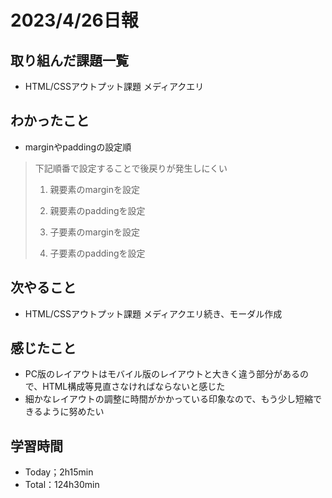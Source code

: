 # 2023/4/26日報


## 取り組んだ課題一覧
- HTML/CSSアウトプット課題 メディアクエリ

## わかったこと
- marginやpaddingの設定順
> 下記順番で設定することで後戻りが発生しにくい
> 1. 親要素のmarginを設定
> 
> 1. 親要素のpaddingを設定
> 
> 1. 子要素のmarginを設定
>
> 1. 子要素のpaddingを設定

## 次やること
- HTML/CSSアウトプット課題 メディアクエリ続き、モーダル作成

## 感じたこと
- PC版のレイアウトはモバイル版のレイアウトと大きく違う部分があるので、HTML構成等見直さなければならないと感じた
- 細かなレイアウトの調整に時間がかかっている印象なので、もう少し短縮できるように努めたい

## 学習時間
- Today；2h15min
- Total：124h30min

